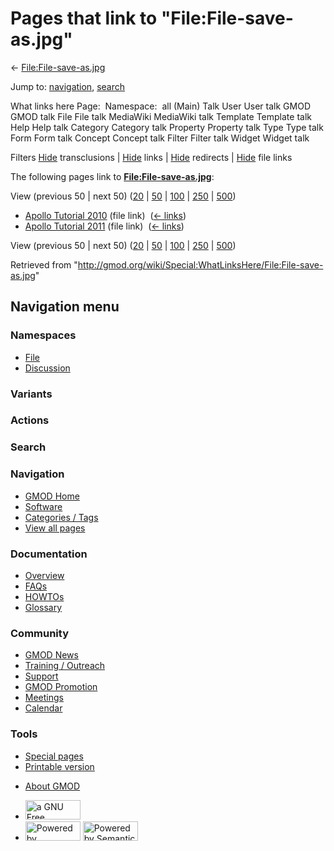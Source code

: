 <div id="mw-page-base" class="noprint">

</div>

<div id="mw-head-base" class="noprint">

</div>

<div id="content" class="mw-body" role="main">

<span id="top"></span>

<div id="mw-js-message" style="display:none;">

</div>



# <span dir="auto">Pages that link to "File:File-save-as.jpg"</span>

<div id="bodyContent">

<div id="contentSub">

←
[File:File-save-as.jpg](/wiki/File:File-save-as.jpg "File:File-save-as.jpg")

</div>

<div id="jump-to-nav" class="mw-jump">

Jump to: [navigation](#mw-navigation), [search](#p-search)

</div>

<div id="mw-content-text">

What links here Page:  Namespace:  all (Main) Talk User User talk GMOD
GMOD talk File File talk MediaWiki MediaWiki talk Template Template talk
Help Help talk Category Category talk Property Property talk Type Type
talk Form Form talk Concept Concept talk Filter Filter talk Widget
Widget talk

Filters
[Hide](/mediawiki/index.php?title=Special:WhatLinksHere/File:File-save-as.jpg&hidetrans=1 "Special:WhatLinksHere/File:File-save-as.jpg")
transclusions \|
[Hide](/mediawiki/index.php?title=Special:WhatLinksHere/File:File-save-as.jpg&hidelinks=1 "Special:WhatLinksHere/File:File-save-as.jpg")
links \|
[Hide](/mediawiki/index.php?title=Special:WhatLinksHere/File:File-save-as.jpg&hideredirs=1 "Special:WhatLinksHere/File:File-save-as.jpg")
redirects \|
[Hide](/mediawiki/index.php?title=Special:WhatLinksHere/File:File-save-as.jpg&hideimages=1 "Special:WhatLinksHere/File:File-save-as.jpg")
file links

The following pages link to
**[File:File-save-as.jpg](/wiki/File:File-save-as.jpg "File:File-save-as.jpg")**:

View (previous 50 \| next 50)
([20](/mediawiki/index.php?title=Special:WhatLinksHere/File:File-save-as.jpg&limit=20 "Special:WhatLinksHere/File:File-save-as.jpg")
\|
[50](/mediawiki/index.php?title=Special:WhatLinksHere/File:File-save-as.jpg&limit=50 "Special:WhatLinksHere/File:File-save-as.jpg")
\|
[100](/mediawiki/index.php?title=Special:WhatLinksHere/File:File-save-as.jpg&limit=100 "Special:WhatLinksHere/File:File-save-as.jpg")
\|
[250](/mediawiki/index.php?title=Special:WhatLinksHere/File:File-save-as.jpg&limit=250 "Special:WhatLinksHere/File:File-save-as.jpg")
\|
[500](/mediawiki/index.php?title=Special:WhatLinksHere/File:File-save-as.jpg&limit=500 "Special:WhatLinksHere/File:File-save-as.jpg"))

- [Apollo Tutorial
  2010](/wiki/Apollo_Tutorial_2010 "Apollo Tutorial 2010") (file link) ‎
  <span class="mw-whatlinkshere-tools">([←
  links](/mediawiki/index.php?title=Special:WhatLinksHere&target=Apollo+Tutorial+2010 "Special:WhatLinksHere"))</span>
- [Apollo Tutorial
  2011](/wiki/Apollo_Tutorial_2011 "Apollo Tutorial 2011") (file link) ‎
  <span class="mw-whatlinkshere-tools">([←
  links](/mediawiki/index.php?title=Special:WhatLinksHere&target=Apollo+Tutorial+2011 "Special:WhatLinksHere"))</span>

View (previous 50 \| next 50)
([20](/mediawiki/index.php?title=Special:WhatLinksHere/File:File-save-as.jpg&limit=20 "Special:WhatLinksHere/File:File-save-as.jpg")
\|
[50](/mediawiki/index.php?title=Special:WhatLinksHere/File:File-save-as.jpg&limit=50 "Special:WhatLinksHere/File:File-save-as.jpg")
\|
[100](/mediawiki/index.php?title=Special:WhatLinksHere/File:File-save-as.jpg&limit=100 "Special:WhatLinksHere/File:File-save-as.jpg")
\|
[250](/mediawiki/index.php?title=Special:WhatLinksHere/File:File-save-as.jpg&limit=250 "Special:WhatLinksHere/File:File-save-as.jpg")
\|
[500](/mediawiki/index.php?title=Special:WhatLinksHere/File:File-save-as.jpg&limit=500 "Special:WhatLinksHere/File:File-save-as.jpg"))

</div>

<div class="printfooter">

Retrieved from
"<http://gmod.org/wiki/Special:WhatLinksHere/File:File-save-as.jpg>"

</div>

<div id="catlinks" class="catlinks catlinks-allhidden">

</div>

<div class="visualClear">

</div>

</div>

</div>

<div id="mw-navigation">

## Navigation menu

<div id="mw-head">



<div id="left-navigation">

<div id="p-namespaces" class="vectorTabs" role="navigation"
aria-labelledby="p-namespaces-label">

### Namespaces

- <span id="ca-nstab-image"><a href="/wiki/File:File-save-as.jpg" accesskey="c"
  title="View the file page [c]">File</a></span>
- <span id="ca-talk"><a
  href="/mediawiki/index.php?title=File_talk:File-save-as.jpg&amp;action=edit&amp;redlink=1"
  accesskey="t"
  title="Discussion about the content page [t]">Discussion</a></span>

</div>

<div id="p-variants" class="vectorMenu emptyPortlet" role="navigation"
aria-labelledby="p-variants-label">

### 

### Variants[](#)

<div class="menu">

</div>

</div>

</div>

<div id="right-navigation">



<div id="p-cactions" class="vectorMenu emptyPortlet" role="navigation"
aria-labelledby="p-cactions-label">

### Actions[](#)

<div class="menu">

</div>

</div>

<div id="p-search" role="search">

### Search

<div id="simpleSearch">

</div>

</div>

</div>

</div>

<div id="mw-panel">

<div id="p-logo" role="banner">

<a href="/wiki/Main_Page"
style="background-image: url(http://gmod.org/images/GMOD-cogs.png);"
title="Visit the main page"></a>

</div>

<div id="p-Navigation" class="portal" role="navigation"
aria-labelledby="p-Navigation-label">

### Navigation

<div class="body">

- <span id="n-GMOD-Home">[GMOD Home](/wiki/Main_Page)</span>
- <span id="n-Software">[Software](/wiki/GMOD_Components)</span>
- <span id="n-Categories-.2F-Tags">[Categories /
  Tags](/wiki/Categories)</span>
- <span id="n-View-all-pages">[View all
  pages](/wiki/Special:AllPages)</span>

</div>

</div>

<div id="p-Documentation" class="portal" role="navigation"
aria-labelledby="p-Documentation-label">

### Documentation

<div class="body">

- <span id="n-Overview">[Overview](/wiki/Overview)</span>
- <span id="n-FAQs">[FAQs](/wiki/Category:FAQ)</span>
- <span id="n-HOWTOs">[HOWTOs](/wiki/Category:HOWTO)</span>
- <span id="n-Glossary">[Glossary](/wiki/Glossary)</span>

</div>

</div>

<div id="p-Community" class="portal" role="navigation"
aria-labelledby="p-Community-label">

### Community

<div class="body">

- <span id="n-GMOD-News">[GMOD News](/wiki/GMOD_News)</span>
- <span id="n-Training-.2F-Outreach">[Training /
  Outreach](/wiki/Training_and_Outreach)</span>
- <span id="n-Support">[Support](/wiki/Support)</span>
- <span id="n-GMOD-Promotion">[GMOD
  Promotion](/wiki/GMOD_Promotion)</span>
- <span id="n-Meetings">[Meetings](/wiki/Meetings)</span>
- <span id="n-Calendar">[Calendar](/wiki/Calendar)</span>

</div>

</div>

<div id="p-tb" class="portal" role="navigation"
aria-labelledby="p-tb-label">

### Tools

<div class="body">

- <span id="t-specialpages"><a href="/wiki/Special:SpecialPages" accesskey="q"
  title="A list of all special pages [q]">Special pages</a></span>
- <span id="t-print"><a
  href="/mediawiki/index.php?title=Special:WhatLinksHere/File:File-save-as.jpg&amp;printable=yes"
  rel="alternate" accesskey="p"
  title="Printable version of this page [p]">Printable version</a></span>

</div>

</div>

</div>

</div>

<div id="footer" role="contentinfo">

- <span id="footer-places-about">[About
  GMOD](/wiki/GMOD:About "GMOD:About")</span>

<!-- -->

- <span id="footer-copyrightico">[<img src="http://www.gnu.org/graphics/gfdl-logo-small.png" width="88"
  height="31" alt="a GNU Free Documentation License" />](http://www.gnu.org/licenses/fdl-1.3.html)</span>
- <span id="footer-poweredbyico">[<img src="/mediawiki/skins/common/images/poweredby_mediawiki_88x31.png"
  width="88" height="31" alt="Powered by MediaWiki" />](//www.mediawiki.org/)
  [<img
  src="/mediawiki/extensions/SemanticMediaWiki/includes/../resources/images/smw_button.png"
  width="88" height="31" alt="Powered by Semantic MediaWiki" />](https://www.semantic-mediawiki.org/wiki/Semantic_MediaWiki)</span>

<div style="clear:both">

</div>

</div>
